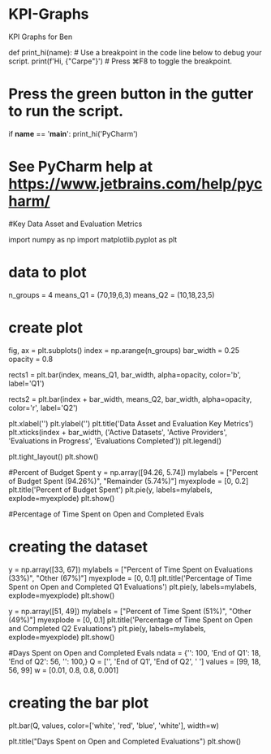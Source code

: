 # KPI-Graphs
KPI Graphs for Ben


def print_hi(name):
    # Use a breakpoint in the code line below to debug your script.
    print(f'Hi, {"Carpe"}')  # Press ⌘F8 to toggle the breakpoint.


# Press the green button in the gutter to run the script.
if __name__ == '__main__':
    print_hi('PyCharm')

# See PyCharm help at https://www.jetbrains.com/help/pycharm/

#Key Data Asset and Evaluation Metrics

import numpy as np
import matplotlib.pyplot as plt


# data to plot
n_groups = 4
means_Q1 = (70,19,6,3)
means_Q2 = (10,18,23,5)

# create plot
fig, ax = plt.subplots()
index = np.arange(n_groups)
bar_width = 0.25
opacity = 0.8

rects1 = plt.bar(index, means_Q1, bar_width,
alpha=opacity,
color='b',
label='Q1')

rects2 = plt.bar(index + bar_width, means_Q2, bar_width,
alpha=opacity,
color='r',
label='Q2')

plt.xlabel('')
plt.ylabel('')
plt.title('Data Asset and Evaluation Key Metrics')
plt.xticks(index + bar_width, ('Active Datasets', 'Active Providers', 'Evaluations in Progress', 'Evaluations Completed'))
plt.legend()

plt.tight_layout()
plt.show()

#Percent of Budget Spent
y = np.array([94.26, 5.74])
mylabels = ["Percent of Budget Spent (94.26%)", "Remainder (5.74%)"]
myexplode = [0, 0.2]
plt.title('Percent of Budget Spent')
plt.pie(y, labels=mylabels, explode=myexplode)
plt.show()

#Percentage of Time Spent on Open and Completed Evals


# creating the dataset
y = np.array([33, 67])
mylabels = ["Percent of Time Spent on Evaluations (33%)", "Other (67%)"]
myexplode = [0, 0.1]
plt.title('Percentage of Time Spent on Open and Completed Q1 Evaluations')
plt.pie(y, labels=mylabels, explode=myexplode)
plt.show()

y = np.array([51, 49])
mylabels = ["Percent of Time Spent (51%)", "Other (49%)"]
myexplode = [0, 0.1]
plt.title('Percentage of Time Spent on Open and Completed Q2 Evaluations')
plt.pie(y, labels=mylabels, explode=myexplode)
plt.show()


#Days Spent on Open and Completed Evals
ndata = {'': 100, 'End of Q1': 18, 'End of Q2': 56, '': 100,}
Q = ['', 'End of Q1', 'End of Q2', ' ']
values = [99, 18, 56, 99]
w = [0.01, 0.8, 0.8, 0.001]
# creating the bar plot
plt.bar(Q, values, color=['white', 'red', 'blue', 'white'],
        width=w)


plt.title("Days Spent on Open and Completed Evaluations")
plt.show()

